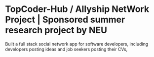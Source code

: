 # TopCoder-Hub / Allyship NetWork Project | Sponsored summer research project by NEU
Built a full stack social network app for software developers, including developers posting ideas and job seekers posting their CVs,
